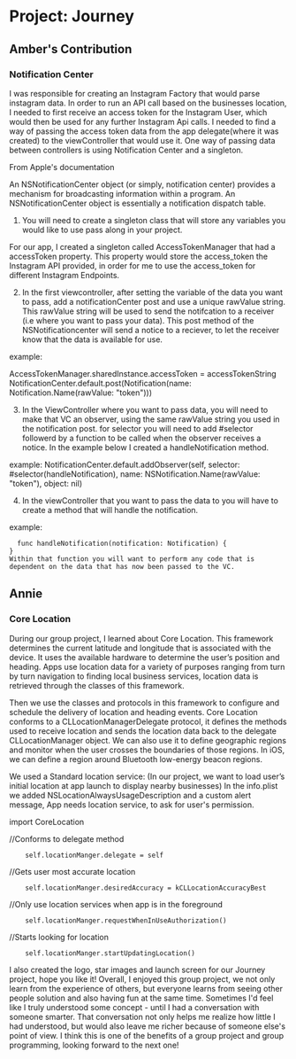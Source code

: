 # Project: Journey

## Amber's Contribution
### Notification Center

I was responsible for creating an Instagram Factory that would parse instagram data. In order to run an API call based on the businesses location, I needed to first 
receive an access token for the Instagram User, which would then be used for any further Instagram Api calls. I needed to find a way of passing the access token data from the app delegate(where it was created)
to the viewController that would use it. One way of passing data between controllers is using Notification Center and a singleton.

From Apple's documentation 

An NSNotificationCenter object (or simply, notification center) provides a mechanism for broadcasting information within a program. An NSNotificationCenter object is essentially a notification dispatch table.

1. You will need to create a singleton class that will store any variables you would like to use pass along in your project.
  
 For our app, I created a singleton called  AccessTokenManager that had a accessToken property. This property would store the access_token the Instagram API provided, in order for me to use the access_token for different Instagram Endpoints.

2. In the first viewcontroller, after setting the variable of the data you want to pass, add a notificationCenter post and use a unique rawValue string. This rawValue string will be used to send the notifcation to a receiver (i.e where you want to pass your data). This post method of the NSNotificationcenter will send a notice to a reciever, to let the receiver know that the data is available for use. 

example: 

AccessTokenManager.sharedInstance.accessToken = accessTokenString
NotificationCenter.default.post(Notification(name: Notification.Name(rawValue: "token")))

3. In the ViewController where you want to pass data, you will need to make that VC an observer, using the same rawValue string you used in the notification post. for selector you will need to add #selector followerd by a function to be called when the observer receives a notice. In the example below I created a handleNotification method. 

example: 
NotificationCenter.default.addObserver(self, selector: #selector(handleNotification), name: NSNotification.Name(rawValue: "token"), object: nil)

4. In the viewController that you want to pass the data to you will have to create a method that will handle the notification. 

example: 

      func handleNotification(notification: Notification) {
    }
    Within that function you will want to perform any code that is dependent on the data that has now been passed to the VC.
    
## Annie
### Core Location

During our group project, I learned about Core Location. This framework determines the current latitude and longitude that is associated with the device. It uses the available hardware to determine the user’s position and heading. Apps use location data for a variety of purposes ranging from turn by turn navigation to finding local business services, location data is retrieved through the classes of this framework.

Then we use the classes and protocols in this framework to configure and schedule the delivery of location and heading events. Core Location conforms to a CLLocationManagerDelegate protocol, it defines the methods used to receive location and sends the location data back to the delegate CLLocationManager object. We can also use it to define geographic regions and monitor when the user crosses the boundaries of those regions. In iOS, we can define a region around Bluetooth low-energy beacon regions.

We used a Standard location service: (In our project, we want to load user’s initial location at app launch to display nearby businesses) In the info.plist we added NSLocationAlwaysUsageDescription and a custom alert message, App needs location service, to ask for user's permission.

import CoreLocation

//Conforms to delegate method

        self.locationManger.delegate = self
        
 //Gets user most accurate location
 
        self.locationManger.desiredAccuracy = kCLLocationAccuracyBest
        
//Only use location services when app is in the foreground

        self.locationManger.requestWhenInUseAuthorization()
        
//Starts looking for location

        self.locationManger.startUpdatingLocation()
        
I also created the logo, star images and launch screen for our Journey project, hope you like it! Overall, I enjoyed this group project, we not only learn from the experience of others, but everyone learns from seeing other people solution and also having fun at the same time. Sometimes I'd feel like I truly understood some concept - until I had a conversation with someone smarter. That conversation not only helps me realize how little I had understood, but would also leave me richer because of someone else's point of view. I think this is one of the benefits of a group project and group programming, looking forward to the next one! 

